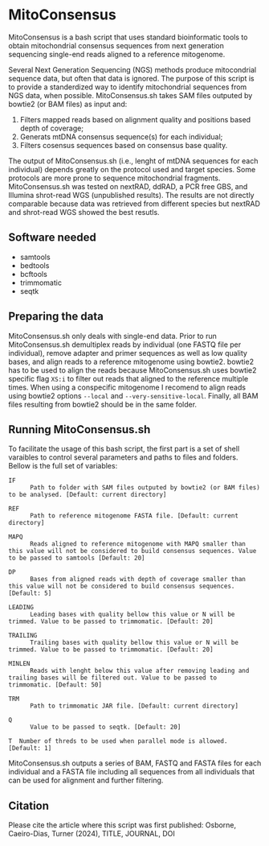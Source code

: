 # MitoConsensus
MitoConsensus is a bash script that uses standard bioinformatic tools to obtain mitochondrial consensus sequences from next generation sequencing single-end reads aligned to a reference mitogenome.

Several Next Generation Sequencing (NGS) methods produce mitocondrial sequence data, but often that data is ignored. The purpose of this script is to provide a standerdized way to identify mitochondrial sequences from NGS data, when possible. MitoConsensus.sh takes SAM files outputed by bowtie2 (or BAM files) as input and:
1. Filters mapped reads based on alignment quality and positions based depth of coverage;
2. Generats mtDNA consensus sequence(s) for each individual;
3. Filters cosensus sequences based on consensus base quality.

The output of MitoConsensus.sh (i.e., lenght of mtDNA sequences for each individual) depends greatly on the protocol used and target species. Some protocols are more prone to sequence mitochondrial fragments. MitoConsensus.sh was tested on nextRAD, ddRAD, a PCR free GBS, and Illumina shrot-read WGS (unpublished results). The results are not directly comparable because data was retrieved from different species but nextRAD and shrot-read WGS showed the best resutls.

## Software needed
- samtools
- bedtools
- bcftools
- trimmomatic
- seqtk


## Preparing the data
MitoConsensus.sh only deals with single-end data. Prior to run MitoConsensus.sh demultiplex reads by individual (one FASTQ file per individual), remove adapter and primer sequences as well as low quality bases, and align reads to a reference mitogenome using bowtie2. bowtie2 has to be used to align the reads because MitoConsensus.sh uses bowtie2 specific flag `XS:i` to filter out reads that aligned to the reference multiple times. When using a conspecific mitogenome I recomend to align reads using bowtie2 options `--local` and `--very-sensitive-local`. Finally, all BAM files resulting from bowtie2 should be in the same folder.

## Running MitoConsensus.sh
To facilitate the usage of this bash script, the first part is a set of shell varaibles to control several parameters and paths to files and folders. Bellow is the full set of variables:
~~~
IF
      Path to folder with SAM files outputed by bowtie2 (or BAM files) to be analysed. [Default: current directory]

REF
      Path to reference mitogenome FASTA file. [Default: current directory]

MAPQ
      Reads aligned to reference mitogenome with MAPQ smaller than this value will not be considered to build consensus sequences. Value to be passed to samtools [Default: 20]

DP
      Bases from aligned reads with depth of coverage smaller than this value will not be considered to build consensus sequences. [Default: 5]

LEADING
      Leading bases with quality bellow this value or N will be trimmed. Value to be passed to trimmomatic. [Default: 20]

TRAILING
      Trailing bases with quality bellow this value or N will be trimmed. Value to be passed to trimmomatic. [Default: 20]

MINLEN
      Reads with lenght below this value after removing leading and trailing bases will be filtered out. Value to be passed to trimmomatic. [Default: 50]

TRM
      Path to trimmomatic JAR file. [Default: current directory]

Q
      Value to be passed to seqtk. [Default: 20]

T  Number of threds to be used when parallel mode is allowed. [Default: 1]
~~~
  
MitoConsensus.sh outputs a series of BAM, FASTQ and FASTA files for each individual and a FASTA file including all sequences from all individuals that can be used for alignment and further filtering.

## Citation
Please cite the article where this script was first published: Osborne, Caeiro-Dias, Turner (2024), TITLE, JOURNAL, DOI
